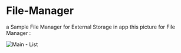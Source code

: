 # File-Manager
a Sample File Manager for External Storage in app
this picture for File Manager :


![Main - List](https://user-images.githubusercontent.com/77720045/124789243-5c65e180-df5f-11eb-851f-a286b1b54c70.png)